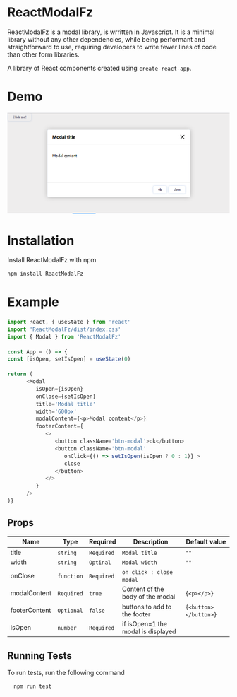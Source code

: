 # ReactModalFz

ReactModalFz is a modal library, is wrritten in Javascript. It is a minimal library without any other dependencies, while being performant and straightforward to use, requiring developers to write fewer lines of code than other form libraries.

A library of React components created using `create-react-app`.

# Demo

![Demo text](Demo_p14.png)

# Installation

Install ReactModalFz with npm
````javascript
npm install ReactModalFz
````
# Example
````javascript
import React, { useState } from 'react'
import 'ReactModalFz/dist/index.css'
import { Modal } from 'ReactModalFz'

const App = () => {
const [isOpen, setIsOpen] = useState(0)

return (
      <Modal
         isOpen={isOpen}
         onClose={setIsOpen}
         title='Modal title'
         width='600px'
         modalContent={<p>Modal content</p>}
         footerContent={
            <>
               <button className='btn-modal'>ok</button>
               <button className='btn-modal'
                  onClick={() => setIsOpen(isOpen ? 0 : 1)} >
                  close
               </button>
            </>
         }
      />
)}
````

## Props

| Name            | Type          | Required | Description                                                              | Default value     |
| --------------- | ------------- | -------- | ------------------------------------------------------------------------ | ----------------- |
| title | `string` | `Required`   | `Modal title`|  `""` |
| width | `string` | `Optinal`  | `Modal width`|  `""` |
| onClose | `function` | `Required`   | `on click : close modal`|  |
| modalContent    | `Required`  | `true`   | Content of the body of the modal                                                     | `{<p></p>}`              |
| footerContent   | `Optional` | `false`  | buttons to add to the footer        | `{<button></button>}`                                                                       |
| isOpen        | `number`     | `Required`  | if isOpen=1 the modal is displayed

              
## Running Tests

To run tests, run the following command

```bash
  npm run test
``` 